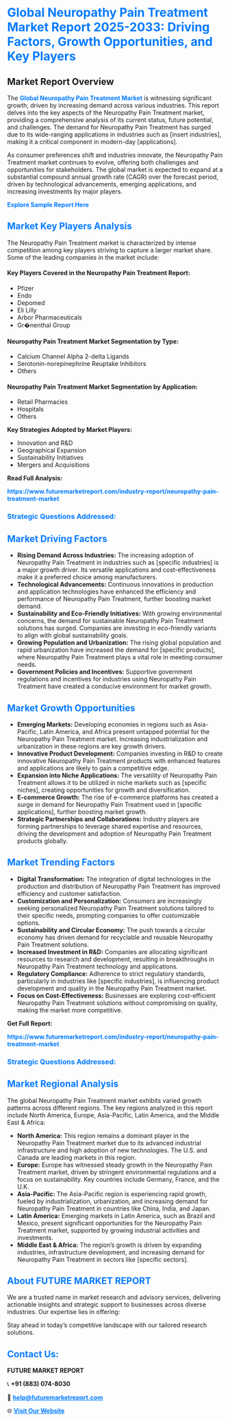<h1 style="color: #007BFF;">Global Neuropathy Pain Treatment Market Report 2025-2033: Driving Factors, Growth Opportunities, and Key Players</h1>

<section id="overview">
<h2>Market Report Overview</h2>
<p>The <a href="https://www.futuremarketreport.com/industry-report/neuropathy-pain-treatment-market" style="color: #007BFF; text-decoration: none;"><strong>Global Neuropathy Pain Treatment Market</strong></a> is witnessing significant growth, driven by increasing demand across various industries. This report delves into the key aspects of the Neuropathy Pain Treatment market, providing a comprehensive analysis of its current status, future potential, and challenges. The demand for Neuropathy Pain Treatment has surged due to its wide-ranging applications in industries such as [insert industries], making it a critical component in modern-day [applications].</p>
<p>As consumer preferences shift and industries innovate, the Neuropathy Pain Treatment market continues to evolve, offering both challenges and opportunities for stakeholders. The global market is expected to expand at a substantial compound annual growth rate (CAGR) over the forecast period, driven by technological advancements, emerging applications, and increasing investments by major players.</p>
</section>

<section id="overview">
<p><a href="https://www.futuremarketreport.com/request-sample/reportId=80142" style="color: #007BFF; text-decoration: none;"><strong>Explore Sample Report Here</strong></a></p>
</section>

<section id="key-players">
<h2 style="color: #007BFF;">Market Key Players Analysis</h2>
<p>The Neuropathy Pain Treatment market is characterized by intense competition among key players striving to capture a larger market share. Some of the leading companies in the market include:</p>
<h4>Key Players Covered in the Neuropathy Pain Treatment Report:</h4>
<ul><li>Pfizer</li><li>Endo</li><li>Depomed</li><li>Eli Lilly</li><li>Arbor Pharmaceuticals</li><li>Gr�nenthal Group</li></ul>
<h4>Neuropathy Pain Treatment Market Segmentation by Type:</h4>
<ul><li>Calcium Channel Alpha 2-delta Ligands</li><li>Serotonin-norepinephrine Reuptake Inhibitors</li><li>Others</li></ul>

<h4>Neuropathy Pain Treatment Market Segmentation by Application:</h4>
<ul><li>Retail Pharmacies</li><li>Hospitals</li><li>Others</li></ul>
<p><strong>Key Strategies Adopted by Market Players:</strong></p>
<ul>
<li>Innovation and R&D</li>
<li>Geographical Expansion</li>
<li>Sustainability Initiatives</li>
<li>Mergers and Acquisitions</li>
</ul>
</section>

<section>
<p><strong>Read Full Analysis: </strong></p><a href="https://www.futuremarketreport.com/industry-report/neuropathy-pain-treatment-market" style="color: #007BFF; text-decoration: none;"><strong>https://www.futuremarketreport.com/industry-report/neuropathy-pain-treatment-market</strong></a>
<h3 style="color: #007BFF;">Strategic Questions Addressed:</h3>
</section>

<section id="driving-factors">
<h2 style="color: #007BFF;">Market Driving Factors</h2>
<ul>
<li><strong>Rising Demand Across Industries:</strong> The increasing adoption of Neuropathy Pain Treatment in industries such as [specific industries] is a major growth driver. Its versatile applications and cost-effectiveness make it a preferred choice among manufacturers.</li>
<li><strong>Technological Advancements:</strong> Continuous innovations in production and application technologies have enhanced the efficiency and performance of Neuropathy Pain Treatment, further boosting market demand.</li>
<li><strong>Sustainability and Eco-Friendly Initiatives:</strong> With growing environmental concerns, the demand for sustainable Neuropathy Pain Treatment solutions has surged. Companies are investing in eco-friendly variants to align with global sustainability goals.</li>
<li><strong>Growing Population and Urbanization:</strong> The rising global population and rapid urbanization have increased the demand for [specific products], where Neuropathy Pain Treatment plays a vital role in meeting consumer needs.</li>
<li><strong>Government Policies and Incentives:</strong> Supportive government regulations and incentives for industries using Neuropathy Pain Treatment have created a conducive environment for market growth.</li>
</ul>
</section>

<section id="growth-opportunities">
<h2 style="color: #007BFF;">Market Growth Opportunities</h2>
<ul>
<li><strong>Emerging Markets:</strong> Developing economies in regions such as Asia-Pacific, Latin America, and Africa present untapped potential for the Neuropathy Pain Treatment market. Increasing industrialization and urbanization in these regions are key growth drivers.</li>
<li><strong>Innovative Product Development:</strong> Companies investing in R&D to create innovative Neuropathy Pain Treatment products with enhanced features and applications are likely to gain a competitive edge.</li>
<li><strong>Expansion into Niche Applications:</strong> The versatility of Neuropathy Pain Treatment allows it to be utilized in niche markets such as [specific niches], creating opportunities for growth and diversification.</li>
<li><strong>E-commerce Growth:</strong> The rise of e-commerce platforms has created a surge in demand for Neuropathy Pain Treatment used in [specific applications], further boosting market growth.</li>
<li><strong>Strategic Partnerships and Collaborations:</strong> Industry players are forming partnerships to leverage shared expertise and resources, driving the development and adoption of Neuropathy Pain Treatment products globally.</li>
</ul>
</section>

<section id="trending-factors">
<h2 style="color: #007BFF;">Market Trending Factors</h2>
<ul>
<li><strong>Digital Transformation:</strong> The integration of digital technologies in the production and distribution of Neuropathy Pain Treatment has improved efficiency and customer satisfaction.</li>
<li><strong>Customization and Personalization:</strong> Consumers are increasingly seeking personalized Neuropathy Pain Treatment solutions tailored to their specific needs, prompting companies to offer customizable options.</li>
<li><strong>Sustainability and Circular Economy:</strong> The push towards a circular economy has driven demand for recyclable and reusable Neuropathy Pain Treatment solutions.</li>
<li><strong>Increased Investment in R&D:</strong> Companies are allocating significant resources to research and development, resulting in breakthroughs in Neuropathy Pain Treatment technology and applications.</li>
<li><strong>Regulatory Compliance:</strong> Adherence to strict regulatory standards, particularly in industries like [specific industries], is influencing product development and quality in the Neuropathy Pain Treatment market.</li>
<li><strong>Focus on Cost-Effectiveness:</strong> Businesses are exploring cost-efficient Neuropathy Pain Treatment solutions without compromising on quality, making the market more competitive.</li>
</ul>
</section>

<section>
<p><strong>Get Full Report: </strong></p><a href="https://www.futuremarketreport.com/industry-report/neuropathy-pain-treatment-market" style="color: #007BFF; text-decoration: none;"><strong>https://www.futuremarketreport.com/industry-report/neuropathy-pain-treatment-market</strong></a>
<h3 style="color: #007BFF;">Strategic Questions Addressed:</h3>
</section>


<section id="regional-analysis">
<h2 style="color: #007BFF;">Market Regional Analysis</h2>
<p>The global Neuropathy Pain Treatment market exhibits varied growth patterns across different regions. The key regions analyzed in this report include North America, Europe, Asia-Pacific, Latin America, and the Middle East & Africa:</p>
<ul>
<li><strong>North America:</strong> This region remains a dominant player in the Neuropathy Pain Treatment market due to its advanced industrial infrastructure and high adoption of new technologies. The U.S. and Canada are leading markets in this region.</li>
<li><strong>Europe:</strong> Europe has witnessed steady growth in the Neuropathy Pain Treatment market, driven by stringent environmental regulations and a focus on sustainability. Key countries include Germany, France, and the U.K.</li>
<li><strong>Asia-Pacific:</strong> The Asia-Pacific region is experiencing rapid growth, fueled by industrialization, urbanization, and increasing demand for Neuropathy Pain Treatment in countries like China, India, and Japan.</li>
<li><strong>Latin America:</strong> Emerging markets in Latin America, such as Brazil and Mexico, present significant opportunities for the Neuropathy Pain Treatment market, supported by growing industrial activities and investments.</li>
<li><strong>Middle East & Africa:</strong> The region’s growth is driven by expanding industries, infrastructure development, and increasing demand for Neuropathy Pain Treatment in sectors like [specific sectors].</li>
</ul>
</section>

<footer>
<h2 style="color: #007BFF;">About FUTURE MARKET REPORT</h2>
<p>We are a trusted name in market research and advisory services, delivering actionable insights and strategic support to businesses across diverse industries. Our expertise lies in offering:</p>

<p>Stay ahead in today’s competitive landscape with our tailored research solutions.</p>

<h2 style="color: #007BFF;">Contact Us:</h2>
<p><strong>FUTURE MARKET REPORT</strong></p>
<p>📞 <strong>+91 (883) 074-8030</strong></p>
<p>📧 <strong><a href="mailto:help@futuremarketreport.com" style="color: #007BFF;">help@futuremarketreport.com</a></strong></p>
<p>🌐 <strong><a href="https://www.futuremarketreport.com/" style="color: #007BFF;">Visit Our Website</a></strong></p>
</footer>